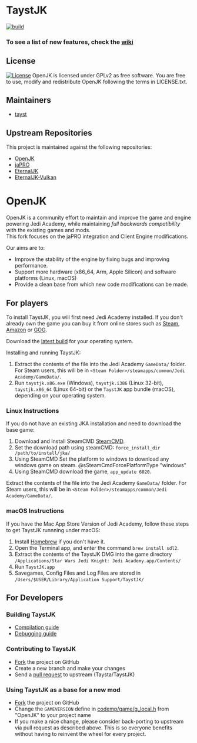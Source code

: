 # TaystJK
[![build](https://github.com/taysta/TaystJK/actions/workflows/build.yml/badge.svg)](https://github.com/taysta/TaystJK/actions/workflows/build.yml)
### To see a list of new features, check the [wiki](https://taysta.github.io/TaystJK/)

## License
[![License](https://img.shields.io/github/license/eternalcodes/EternalJK.svg)](https://github.com/taysta/TaystJK/blob/master/LICENSE.txt)
OpenJK is licensed under GPLv2 as free software. You are free to use, modify and redistribute OpenJK following the terms in LICENSE.txt.

## Maintainers
* [tayst](https://github.com/taysta)

## Upstream Repositories
This project is maintained against the following repositories:
* [OpenJK](https://github.com/JACoders/OpenJK)
* [jaPRO](https://github.com/videoP/jaPRO)
* [EternalJK](https://github.com/eternalcodes/EternalJK)
* [EternalJK-Vulkan](https://github.com/JKSunny/EternalJK)

# OpenJK

OpenJK is a community effort to maintain and improve the game and engine powering Jedi Academy, while maintaining _full backwards compatibility_ with the existing games and mods.  
This fork focuses on the jaPRO integration and Client Engine modifications.

Our aims are to:

- Improve the stability of the engine by fixing bugs and improving performance.
- Support more hardware (x86_64, Arm, Apple Silicon) and software platforms (Linux, macOS)
- Provide a clean base from which new code modifications can be made.


## For players

To install TaystJK, you will first need Jedi Academy installed. If you don't already own the game you can buy it from online stores such as [Steam](https://store.steampowered.com/app/6020/), [Amazon](https://www.amazon.com/Star-Wars-Jedi-Knight-Academy-Pc/dp/B0000A2MCN) or [GOG](https://www.gog.com/game/star_wars_jedi_knight_jedi_academy).

Download the [latest build](https://github.com/taysta/TaystJK/releases/tag/latest) for your operating system.

Installing and running TaystJK:

1. Extract the contents of the file into the Jedi Academy `GameData/` folder. For Steam users, this will be in `<Steam Folder>/steamapps/common/Jedi Academy/GameData/`.
2. Run `taystjk.x86.exe` (Windows), `taystjk.i386` (Linux 32-bit), `taystjk.x86_64` (Linux 64-bit) or the `TaystJK` app bundle (macOS), depending on your operating system.

### Linux Instructions

If you do not have an existing JKA installation and need to download the base game:

1. Download and Install SteamCMD [SteamCMD](https://developer.valvesoftware.com/wiki/SteamCMD#Linux).
2. Set the download path using steamCMD: `force_install_dir /path/to/install/jka/`
3. Using SteamCMD Set the platform to windows to download any windows game on steam. @sSteamCmdForcePlatformType "windows"
4. Using SteamCMD download the game, `app_update 6020`.

Extract the contents of the file into the Jedi Academy `GameData/` folder. For Steam users, this will be in `<Steam Folder>/steamapps/common/Jedi Academy/GameData/`.

### macOS Instructions

If you have the Mac App Store Version of Jedi Academy, follow these steps to get TaystJK runnning under macOS:

1. Install [Homebrew](https://brew.sh/) if you don't have it.
2. Open the Terminal app, and enter the command `brew install sdl2`.
3. Extract the contents of the TaystJK DMG into the game directory `/Applications/Star Wars Jedi Knight: Jedi Academy.app/Contents/`
4. Run `TaystJK.app`
5. Savegames, Config Files and Log Files are stored in `/Users/$USER/Library/Application Support/TaystJK/`

## For Developers

### Building TaystJK

- [Compilation guide](https://github.com/JACoders/OpenJK/wiki/Compilation-guide)
- [Debugging guide](https://github.com/JACoders/OpenJK/wiki/Debugging)

### Contributing to TaystJK

- [Fork](https://github.com/Taysta/TaystJK/fork) the project on GitHub
- Create a new branch and make your changes
- Send a [pull request](https://help.github.com/articles/creating-a-pull-request) to upstream (Taysta/TaystJK)

### Using TaystJK as a base for a new mod

- [Fork](https://github.com/Taysta/TaystJK/fork) the project on GitHub
- Change the `GAMEVERSION` define in [codemp/game/g_local.h](https://github.com/Taysta/TaystJK/blob/master/codemp/game/g_local.h) from "OpenJK" to your project name
- If you make a nice change, please consider back-porting to upstream via pull request as described above. This is so everyone benefits without having to reinvent the wheel for every project.
